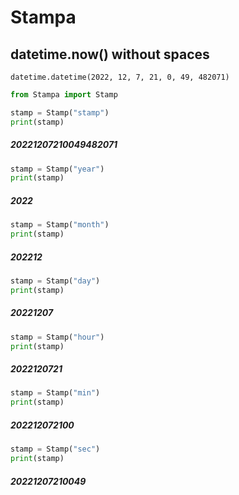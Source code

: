 # Stampa
## datetime.now() without spaces
```
datetime.datetime(2022, 12, 7, 21, 0, 49, 482071)
```

```python
from Stampa import Stamp

stamp = Stamp("stamp")
print(stamp)
```
#####  20221207210049482071
```python
stamp = Stamp("year")
print(stamp)
```
##### 2022
```python
stamp = Stamp("month")
print(stamp)
```
##### 202212
```python
stamp = Stamp("day")
print(stamp)
```
#####  20221207
```python
stamp = Stamp("hour")
print(stamp)
```
#####  2022120721
```python
stamp = Stamp("min")
print(stamp)
```
#####  202212072100
```python
stamp = Stamp("sec")
print(stamp)
```
#####  20221207210049

